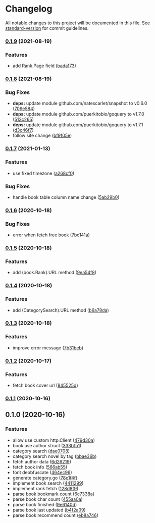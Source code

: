 # Changelog

All notable changes to this project will be documented in this file. See [standard-version](https://github.com/conventional-changelog/standard-version) for commit guidelines.

### [0.1.9](https://github.com/NateScarlet/qidian/compare/v0.1.8...v0.1.9) (2021-08-19)


### Features

* add Rank.Page field ([bada173](https://github.com/NateScarlet/qidian/commit/bada1738af7c128cbbc41a45d23612eb72bff5a0))

### [0.1.8](https://github.com/NateScarlet/qidian/compare/v0.1.7...v0.1.8) (2021-08-19)


### Bug Fixes

* **deps:** update module github.com/natescarlet/snapshot to v0.6.0 ([709e584](https://github.com/NateScarlet/qidian/commit/709e584ae51bb444d0accc6ce7ec35fa57421834))
* **deps:** update module github.com/puerkitobio/goquery to v1.7.0 ([513c265](https://github.com/NateScarlet/qidian/commit/513c2650a6ac620a81dce350e8af21be0d632223))
* **deps:** update module github.com/puerkitobio/goquery to v1.7.1 ([d3c46f7](https://github.com/NateScarlet/qidian/commit/d3c46f71f3f5d9dff002e5724c3bac409ec77ce3))
* follow site change ([bf9f05e](https://github.com/NateScarlet/qidian/commit/bf9f05e1d9e9c9a99ca5c5c1436d5f3ed44922b6))

### [0.1.7](https://github.com/NateScarlet/qidian/compare/v0.1.6...v0.1.7) (2021-01-13)


### Features

* use fixed timezone ([a268cf0](https://github.com/NateScarlet/qidian/commit/a268cf04eeb981ef11999c971b2cda4bd1b10d69))


### Bug Fixes

* handle book table column name change ([5ab29b0](https://github.com/NateScarlet/qidian/commit/5ab29b0a803254e2b6b736f2a2cda9e166c60c0f))

### [0.1.6](https://github.com/NateScarlet/qidian/compare/v0.1.5...v0.1.6) (2020-10-18)


### Bug Fixes

* error when fetch free book ([7bc141a](https://github.com/NateScarlet/qidian/commit/7bc141a2b287314138806957399e7d55720020aa))

### [0.1.5](https://github.com/NateScarlet/qidian/compare/v0.1.4...v0.1.5) (2020-10-18)


### Features

* add (book.Rank).URL method ([9ea54f8](https://github.com/NateScarlet/qidian/commit/9ea54f84f9f7b1aec5de4203f79baa1449986f28))

### [0.1.4](https://github.com/NateScarlet/qidian/compare/v0.1.3...v0.1.4) (2020-10-18)


### Features

* add (CategorySearch).URL method ([b6a78da](https://github.com/NateScarlet/qidian/commit/b6a78da1d61728825fd7726d60f57f5888d6db0c))

### [0.1.3](https://github.com/NateScarlet/qidian/compare/v0.1.2...v0.1.3) (2020-10-18)


### Features

* improve error message ([7b31beb](https://github.com/NateScarlet/qidian/commit/7b31bebadc8c279572928719155bf5f6406e0b5e))

### [0.1.2](https://github.com/NateScarlet/qidian/compare/v0.1.1...v0.1.2) (2020-10-17)


### Features

* fetch book cover url ([845525d](https://github.com/NateScarlet/qidian/commit/845525d2298c4a8ae56aab3d64add106862508d8))

### [0.1.1](https://github.com/NateScarlet/qidian/compare/v0.1.0...v0.1.1) (2020-10-16)

## 0.1.0 (2020-10-16)


### Features

* allow use custom http.Client ([479d30a](https://github.com/NateScarlet/qidian/commit/479d30a36900567af2f7efb4ea6a85dffedcb67e))
* book use author struct ([333b1b1](https://github.com/NateScarlet/qidian/commit/333b1b1ad8530603cafa82585a6fae3c34abe358))
* category search ([dae0708](https://github.com/NateScarlet/qidian/commit/dae0708887389d9bab70f7df109266d18da8a3d5))
* category search novel by tag ([bbae36b](https://github.com/NateScarlet/qidian/commit/bbae36bc2e146fa41d30057df5bca74610578002))
* fetch author data ([6d26219](https://github.com/NateScarlet/qidian/commit/6d26219528d16b3d8e7afeea5362892a96fb5d34))
* fetch book info ([566ab55](https://github.com/NateScarlet/qidian/commit/566ab55083d8b080df8c6bb8137363410aff765e))
* font deobfuscate ([464ec96](https://github.com/NateScarlet/qidian/commit/464ec96e7b1c948c5be898592e628cc2d5abe82c))
* generate category.go ([78c1f4f](https://github.com/NateScarlet/qidian/commit/78c1f4ff5b95658fc94e550fd0c272b4865e0a1f))
* implement book search ([4411299](https://github.com/NateScarlet/qidian/commit/4411299b4c9d294411bcf3cee612363047dde5f1))
* implement rank fetch ([128d8f9](https://github.com/NateScarlet/qidian/commit/128d8f9b922196dfcdcaeb9f29b32d0ed942040f))
* parse book bookmark count ([6c7338a](https://github.com/NateScarlet/qidian/commit/6c7338a3c4d115d845e379a3926663fdfc5c78f1))
* parse book char count ([455aa0a](https://github.com/NateScarlet/qidian/commit/455aa0ad3b5f2c33cd64e8ff58c2e5f95229607d))
* parse book finished ([9e6140d](https://github.com/NateScarlet/qidian/commit/9e6140d0c33b14ce3d4967b328b72a5131aab7ce))
* parse book last updated ([b4f2a09](https://github.com/NateScarlet/qidian/commit/b4f2a094ef5d9ab5a6acf0d924b86392e58aacfa))
* parse book recommend count ([eb8a746](https://github.com/NateScarlet/qidian/commit/eb8a74689b5197ec06e5f77150543faea1e864ed))
